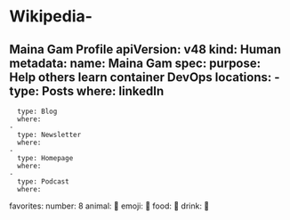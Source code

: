 # Wikipedia-
Maina Gam Profile 
apiVersion: v48
kind: Human
metadata:
  name: Maina Gam
spec:
  purpose: Help others learn container DevOps
  locations:
    - 
      type: Posts
      where: linkedIn
   - 
      type: Blog
      where: 
    - 
      type: Newsletter
      where: 
    - 
      type: Homepage
      where: 
    -
      type: Podcast
      where: 
  favorites:
    number: 8
    animal: 🐶
    emoji: 🤦
    food: 🥩
    drink: 🥃

